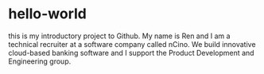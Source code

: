 # hello-world
this is my introductory project to Github. 
My name is Ren and I am a technical recruiter at a software company called nCino. We build innovative cloud-based banking software and I support the Product Development and Engineering group.
